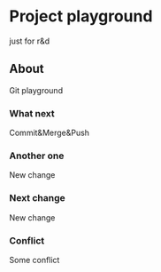 # Project playground
just for r&amp;d

## About
Git playground

### What next
Commit&Merge&Push

### Another one
New change

### Next change

New change

### Conflict

Some conflict


